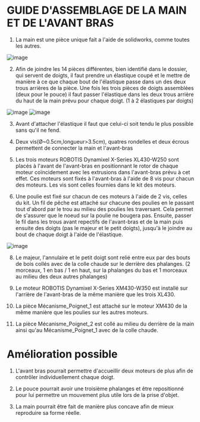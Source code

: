 # GUIDE D'ASSEMBLAGE DE LA MAIN ET DE L'AVANT BRAS

1. La main est une pièce unique fait a l'aide de solidworks, comme toutes les autres.

![image](https://user-images.githubusercontent.com/78489934/232648885-c2fe364a-8c9a-4cca-83fe-3050735204bb.png)

2. Afin de joindre les 14 pièces différentes, bien identifié dans le dossier, qui servent de doigts, il faut prendre un élastique coupé et le mettre de manière à ce que chaque bout de l'élastique passe dans un des deux trous arrières de la pièce. Une fois les trois pièces de doigts assemblées (deux pour le pouce) il faut passer l'élastique dans les deux trous arrière du haut de la main prévu pour chaque doigt. (1 à 2 élastiques par doigts) 

![image](https://user-images.githubusercontent.com/78489934/232648985-10bbd49a-835d-4b32-bd9f-c450dd3eeda0.png)
![image](https://user-images.githubusercontent.com/78489934/232649077-c19a06be-f8bc-488a-b830-63ad3beb1254.png)

3. Avant d'attacher l'élastique il faut que celui-ci soit tendu le plus possible sans qu'il ne fend.

4. Deux vis(Ø~0.5cm,longueur>3.5cm), quatres rondelles et deux écrous permettent de connecter la main et l'avant-bras

5. Les trois moteurs ROBOTIS Dynamixel X-Series XL430-W250 sont placés à l'avant de l'avant-bras en positionnant le rotor de chaque moteur coïncidement avec les extrusions dans l'avant-bras prévu à cet effet. Ces moteurs sont fixés à l'avant-bras à l'aide de 8 vis pour chacun des moteurs. Les vis sont celles fournies dans le kit des moteurs.

6. Une poulie est fixé sur chacun de ces moteurs à l'aide de 2 vis, celles du kit. Un fil de pêche est attaché sur chacune des poulies en le passant tout d'abord par le trou au milieu des poulies les traversant. Cela permet de s'assurer que le noeud sur la poulie ne bougera pas. Ensuite, passer le fil dans les trous avant repectifs de l'avant-bras et de la main puis ensuite des doigts (pas le majeur et le petit doigts), jusqu'à le joindre au bout de chaque doigt à l'aide de l'élastique.

![image](https://user-images.githubusercontent.com/78489934/232649406-c4e8ad7f-0b59-43d0-a9cd-f9e9efad5ec4.png)

8. Le majeur, l'annulaire et le petit doigt sont relié entre eux par des bouts de bois collés avec de la colle chaude sur le derrière des phalanges. (2 morceaux, 1 en bas / 1 en haut, sur la phalanges du bas et 1 morceaux au milieu des deux autres phalanges)

9. Le moteur ROBOTIS Dynamixel X-Series XM430-W350 est installé sur l'arrière de l'avant-bras de la même manière que les trois XL430.

10. La pièce Mécanisme_Poignet_1 est attaché sur le moteur XM430 de la même manière que les poulies sur les autres moteurs.

11. La pièce Mécanisme_Poignet_2 est collé au milieu du derrière de la main ainsi qu'au Mécanisme_Poignet_1 avec de la colle chaude.

# Amélioration possible 

1. L'avant bras pourrait permettre d'accueillir deux moteurs de plus afin de contrôler individuellement chaque doigt.

2. Le pouce pourrait avoir une troisième phalanges et être repositionné pour lui permettre un mouvement plus utile lors de la prise d'objet.

3. La main pourrait être fait de manière plus concave afin de mieux reproduire sa forme réelle. 
